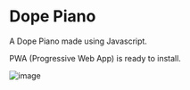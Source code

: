 # Dope Piano

A Dope Piano made using Javascript.

PWA (Progressive Web App) is ready to install.

![image](https://github.com/Avaneesh-Chopdekar/piano-site/assets/89315115/595e10b4-0a5a-4c71-940c-3d0e76bee2e7)
